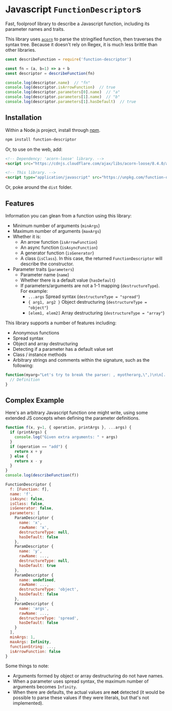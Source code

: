 # Javascript `FunctionDescriptor`s

Fast, foolproof library to describe a Javascript function, including its parameter names and traits.

This library uses [`acorn`](https://github.com/acornjs/acorn/tree/master) to parse the stringified function, then traverses the syntax tree. Because it doesn't rely on Regex, it is much less brittle than other libraries.

```js
const describeFunction = require('function-descriptor')

const fn = (a, b=1) => a + b
const descriptor = describeFunction(fn)

console.log(descriptor.name)  // "fn"
console.log(descriptor.isArrowFunction)  // true
console.log(descriptor.parameters[0].name)  // "a"
console.log(descriptor.parameters[1].name)  // "b"
console.log(descriptor.parameters[1].hasDefault)  // true
```

## Installation
Within a Node.js project, install through [npm](https://www.npmjs.com/package/function-descriptor).
```bash
npm install function-descriptor
```
Or, to use on the web, add:
```html
<!-- Dependency: 'acorn-loose' library. --> 
<script src="https://cdnjs.cloudflare.com/ajax/libs/acorn-loose/8.4.0/acorn-loose.min.js" integrity="sha512-Ffb86Jr5RrEScAcI3I/LQ8Tr/VM6C/I79Icryx8X4cpiBIvdPNKqf2MbXdlpFj61+gCPTWWQkwOw9m/7CHed3A==" crossorigin="anonymous" referrerpolicy="no-referrer"></script>

<!-- This library. -->
<script type="application/javascript" src="https://unpkg.com/function-descriptor/dist/main.umd.js"></script>
```
Or, poke around the `dist` folder.

## Features
Information you can glean from a function using this library:
- Minimum number of arguments (`minArgs`)
- Maximum number of arguments (`maxArgs`)
- Whether it is:
  - An arrow function (`isArrowFunction`)
  - An async function (`isAsyncFunction`)
  - A generator function (`isGenerator`)
  - A class (`isClass`). In this case, the returned `FunctionDescriptor` will describe the constructor.
- Parameter traits (`parameters`)
  - Parameter name (`name`)
  - Whether there is a default value (`hasDefault`)
  - If parameters/arguments are not a 1-1 mapping (`destructureType`). For example:
    - `...args` Spread syntax (`destructureType = "spread"`)
    - `{ arg1, arg2 }` Object destructuring (`destructureType = "object"`)
    - `[elem1, elem2]` Array destructuring (`destructureType = "array"`)

This library supports a number of features including:
- Anonymous functions
- Spread syntax
- Object and array destructuring
- Detecting if a parameter has a default value set
- Class / instance methods
- Arbitrary strings and comments within the signature, such as the following:
```js
function(myarg="Let's try to break the parser: , myotherarg,\",)\n\n[...args]function(){}{") {
  // Definition
}
```

## Complex Example

Here's an arbitrary Javascript function one might write, using some extended JS concepts when defining the parameter definitions.
```js
function f(x, y=1, { operation, printArgs }, ...args) {
  if (printArgs) {
    console.log("Given extra arguments: " + args)
  }
  if (operation == "add") {
    return x + y
  } else {
    return x - y
  }
}
console.log(describeFunction(f))
```

```js
FunctionDescriptor {
  f: [Function: f],
  name: 'f',
  isAsync: false,
  isClass: false,
  isGenerator: false,
  parameters: [
    ParamDescriptor {
      name: 'x',
      rawName: 'x',
      destructureType: null,
      hasDefault: false
    },
    ParamDescriptor {
      name: 'y',
      rawName: ...,
      destructureType: null,
      hasDefault: true
    },
    ParamDescriptor {
      name: undefined,
      rawName: ...,
      destructureType: 'object',
      hasDefault: false
    },
    ParamDescriptor {
      name: 'args',
      rawName: ...,
      destructureType: 'spread',
      hasDefault: false
    }
  ],
  minArgs: 1,
  maxArgs: Infinity,
  functionString: ...,
  isArrowFunction: false
}
```

Some things to note:
- Arguments formed by object or array destructuring do not have names.
- When a parameter uses spread syntax, the maximum number of arguments becomes `Infinity`.
- When there are defaults, the actual values are **not** detected (it would be possible to parse these values if they were literals, but that's not implemented).
